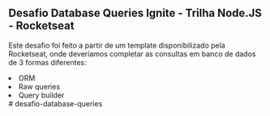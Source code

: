 <h2>Desafio Database Queries Ignite - Trilha Node.JS - Rocketseat</h2>

<p>Este desafio foi feito a partir de um template disponibilizado pela Rocketseat, onde deveríamos completar as consultas em banco de dados de 3 formas diferentes:</p>

<li>ORM</li>
<li>Raw queries</li>
<li>Query builder</li>
# desafio-database-queries

